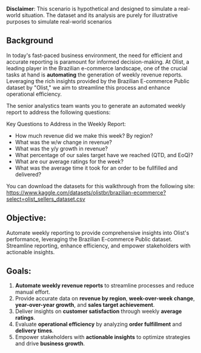 
**Disclaimer**: This scenario is hypothetical and designed to simulate a real-world situation. The dataset and its analysis are purely for illustrative purposes to simulate real-world scenarios

## Background 
In today's fast-paced business environment, the need for efficient and accurate reporting is paramount for informed decision-making. At Olist, a leading player in the Brazilian e-commerce landscape, one of the crucial tasks at hand is **automating** the generation of weekly revenue reports. Leveraging the rich insights provided by the Brazilian E-commerce Public dataset by "Olist," we aim to streamline this process and enhance operational efficiency.

The senior analystics team wants you to generate an automated weekly report to address the following questions:

Key Questions to Address in the Weekly Report:

* How much revenue did we make this week? By region?
* What was the w/w change in revenue?
* What was the y/y growth in revenue?
* What percentage of our sales target have we reached (QTD, and EoQ)?
* What are our average ratings for the week?
* What was the average time it took for an order to be fullfilled and delivered?

You can download the datasets for this walkthrough from the following site: 
https://www.kaggle.com/datasets/olistbr/brazilian-ecommerce?select=olist_sellers_dataset.csv

## Objective:

Automate weekly reporting to provide comprehensive insights into Olist's performance, leveraging the Brazilian E-commerce Public dataset. Streamline reporting, enhance efficiency, and empower stakeholders with actionable insights.

## Goals:

1. **Automate weekly revenue reports** to streamline processes and reduce manual effort.
2. Provide accurate data on **revenue by region**, **week-over-week change**, **year-over-year growth**, and **sales target achievement**.
3. Deliver insights on **customer satisfaction** through weekly **average ratings**.
4. Evaluate **operational efficiency** by analyzing **order fulfillment** and **delivery times**.
5. Empower stakeholders with **actionable insights** to optimize strategies and drive **business growth**.
